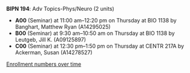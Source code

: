 **BIPN 194**: Adv Topics-Phys/Neuro (2 units)

- **A00** (Seminar) at 11:00 am–12:20 pm on Thursday at BIO 1138 by Banghart, Matthew Ryan (A14295025)
- **B00** (Seminar) at 9:30 am–10:50 am on Thursday at BIO 1138 by Leutgeb, Jill K. (A09125897)
- **C00** (Seminar) at 12:30 pm–1:50 pm on Thursday at CENTR 217A by Ackerman, Susan (A14278527)

[Enrollment numbers over time](./BIPN194.tsv)
